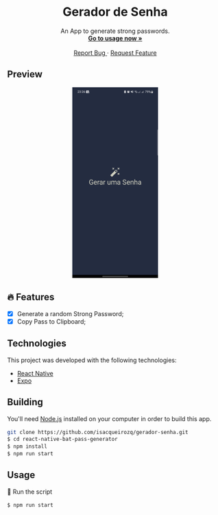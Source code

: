 <div align="center">
  <!-- <a href="#">
      <img src=".github/assets/badge.png" width="200" />
  </a> -->

  <!-- project name -->
  <h1 align="center">Gerador de Senha</h1>
  
  
  <!-- project description and menu -->
  <p align="center">
      An App to generate strong passwords.
    <br />
    <a 
      href="## Usage">
      <strong>Go to usage now »</strong>
    </a>
    <br />
    <br />
    <a 
      href="https://github.com/isacqueirozq/gerador-senha/issues">
      Report Bug
    </a>
    ·
    <a 
      href="https://github.com/isacqueirozq/gerador-senha/issues/new">
      Request Feature
    </a>
  </p>
</div>

## Preview

<div align="center">
  <a href="#">
      <img src="https://github.com/isacqueirozq/gerador-senha/blob/master/assets/screenshot-1707532014739.png?raw=true" width="200" alt="preview" />
  </a>
</div>

## 🔥 Features
- [x] Generate a random Strong Password;
- [x] Copy Pass to Clipboard;

## Technologies

This project was developed with the following technologies:

-   [React Native](https://reactnative.dev/)
-   [Expo](https://docs.expo.dev/)



## Building

You'll need [Node.js](https://nodejs.org) installed on your computer in order to build this app.

```bash
git clone https://github.com/isacqueirozq/gerador-senha.git
$ cd react-native-bat-pass-generator
$ npm install
$ npm run start
```

## Usage

🔧 Run the script

```bash
$ npm run start
```


